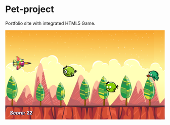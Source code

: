 # Pet-project
Portfolio site with integrated HTML5 Game.

![Иллюстрация к проекту](https://github.com/DimaNazdratenko/Diploma-HTML5/raw/master/assets/images/description.png)
